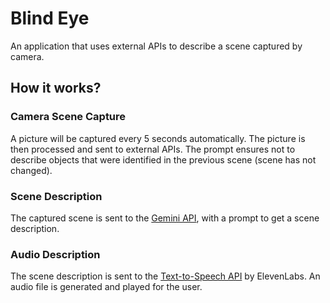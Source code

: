 # Blind Eye
An application that uses external APIs to describe a scene captured by camera.

## How it works?
### Camera Scene Capture
A picture will be captured every 5 seconds automatically. The picture is then processed and sent to external APIs. The prompt ensures not to describe objects that were identified in the previous scene (scene has not changed). 

### Scene Description
The captured scene is sent to the [Gemini API](https://aistudio.google.com/), with a prompt to get a scene description.

### Audio Description
The scene description is sent to the [Text-to-Speech API](https://elevenlabs.io/app/speech-synthesis/text-to-speech) by ElevenLabs. An audio file is generated and played for the user.

